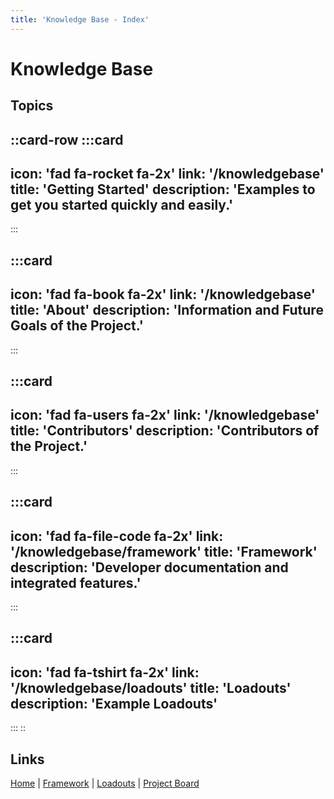 ```yaml
---
title: 'Knowledge Base - Index'
---
```


# Knowledge Base

## Topics

::card-row
:::card
---
icon: 'fad fa-rocket fa-2x'
link: '/knowledgebase'
title: 'Getting Started'
description: 'Examples to get you started quickly and easily.'
---
:::

:::card
---
icon: 'fad fa-book fa-2x'
link: '/knowledgebase'
title: 'About'
description: 'Information and Future Goals of the Project.'
---
:::

:::card
---
icon: 'fad fa-users fa-2x'
link: '/knowledgebase'
title: 'Contributors'
description: 'Contributors of the Project.'
---
:::

:::card
---
icon: 'fad fa-file-code fa-2x'
link: '/knowledgebase/framework'
title: 'Framework'
description: 'Developer documentation and integrated features.'
---
:::

:::card
---
icon: 'fad fa-tshirt fa-2x'
link: '/knowledgebase/loadouts'
title: 'Loadouts'
description: 'Example Loadouts'
---
:::
::

## Links
[Home](/knowledgebase) |
[Framework](/knowledgebase/framework) |
[Loadouts](/knowledgebase/loadout) |
[Project Board](https://github.com/users/InnovativeStudios/projects/3/views/1)
